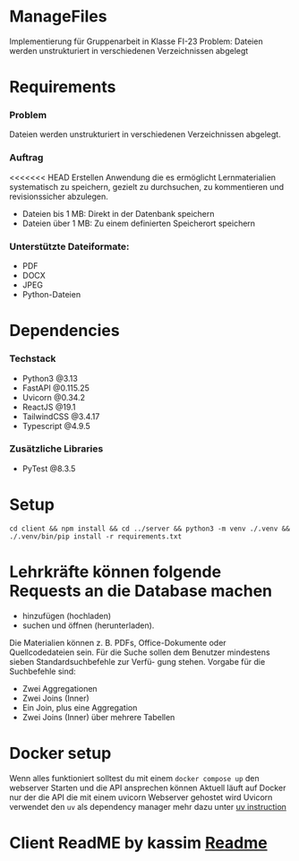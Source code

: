 # ManageFiles

Implementierung für Gruppenarbeit in Klasse FI-23
Problem: Dateien werden unstrukturiert in verschiedenen Verzeichnissen abgelegt

# Requirements

### Problem

Dateien werden unstrukturiert in verschiedenen Verzeichnissen abgelegt.

### Auftrag

<<<<<<< HEAD
Erstellen Anwendung die es ermöglicht Lernmaterialien systematisch zu speichern, gezielt zu durchsuchen, zu kommentieren und revisionssicher abzulegen.

- Dateien bis 1 MB: Direkt in der Datenbank speichern
- Dateien über 1 MB: Zu einem definierten Speicherort speichern

### Unterstützte Dateiformate:

- PDF
- DOCX
- JPEG
- Python-Dateien

# Dependencies

### Techstack

- Python3 @3.13
- FastAPI @0.115.25
- Uvicorn @0.34.2
- ReactJS @19.1
- TailwindCSS @3.4.17
- Typescript @4.9.5

### Zusätzliche Libraries

- PyTest @8.3.5

# Setup

    cd client && npm install && cd ../server && python3 -m venv ./.venv && ./.venv/bin/pip install -r requirements.txt

# Lehrkräfte können folgende Requests an die Database machen

- hinzufügen (hochladen)
- suchen und öffnen (herunterladen).

Die Materialien können z. B. PDFs, Office-Dokumente oder Quellcodedateien sein. Für die Suche sollen dem Benutzer mindestens sieben Standardsuchbefehle zur Verfü-
gung stehen. Vorgabe für die Suchbefehle sind:

- Zwei Aggregationen
- Zwei Joins (Inner)
- Ein Join, plus eine Aggregation
- Zwei Joins (Inner) über mehrere Tabellen

# Docker setup

Wenn alles funktioniert solltest du mit einem `docker compose up` den webserver Starten und die API ansprechen können
Aktuell läuft auf Docker nur der die API die mit einem uvicorn Webserver gehostet wird
Uvicorn verwendet den `uv` als dependency manager mehr dazu unter [uv instruction](https://docs.astral.sh/uv/#projects)

# Client ReadME by kassim [Readme](./client/README_CLIENT_ANALYSE.md)
